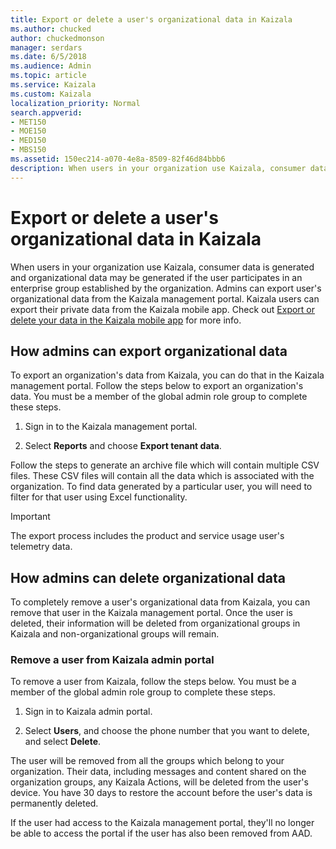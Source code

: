```yaml
---
title: Export or delete a user's organizational data in Kaizala
ms.author: chucked
author: chuckedmonson
manager: serdars
ms.date: 6/5/2018
ms.audience: Admin
ms.topic: article
ms.service: Kaizala
ms.custom: Kaizala
localization_priority: Normal
search.appverid:
- MET150
- MOE150
- MED150
- MBS150
ms.assetid: 150ec214-a070-4e8a-8509-82f46d84bbb6
description: When users in your organization use Kaizala, consumer data is generated and organizational data may be generated if the user participates in an enterprise group established by the organization. Admins can export user's organizational data from the Kaizala management portal. Kaizala users can export their private data from the Kaizala mobile app. Check out Export or delete your data in the Kaizala mobile app for more info.
---
```


# Export or delete a user's organizational data in Kaizala

When users in your organization use Kaizala, consumer data is generated and organizational data may be generated if the user participates in an enterprise group established by the organization. Admins can export user's organizational data from the Kaizala management portal. Kaizala users can export their private data from the Kaizala mobile app. Check out [Export or delete your data in the Kaizala mobile app](export-or-delete-your-data.md) for more info. 
  
## How admins can export organizational data

To export an organization's data from Kaizala, you can do that in the Kaizala management portal. Follow the steps below to export an organization's data. You must be a member of the global admin role group to complete these steps.
  
1. Sign in to the Kaizala management portal.
    
2. Select **Reports** and choose **Export tenant data**.
    
Follow the steps to generate an archive file which will contain multiple CSV files. These CSV files will contain all the data which is associated with the organization. To find data generated by a particular user, you will need to filter for that user using Excel functionality.
  
> [!IMPORTANT]
> The export process includes the product and service usage user's telemetry data. 
  
## How admins can delete organizational data

To completely remove a user's organizational data from Kaizala, you can remove that user in the Kaizala management portal. Once the user is deleted, their information will be deleted from organizational groups in Kaizala and non-organizational groups will remain.
  
### Remove a user from Kaizala admin portal

To remove a user from Kaizala, follow the steps below. You must be a member of the global admin role group to complete these steps.
  
1. Sign in to Kaizala admin portal.
    
2. Select **Users**, and choose the phone number that you want to delete, and select **Delete**.
    
The user will be removed from all the groups which belong to your organization. Their data, including messages and content shared on the organization groups, any Kaizala Actions, will be deleted from the user's device. You have 30 days to restore the account before the user's data is permanently deleted.
  
If the user had access to the Kaizala management portal, they'll no longer be able to access the portal if the user has also been removed from AAD.
  

